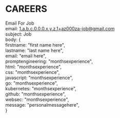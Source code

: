 # CAREERS

Email For Job  
  email:  1.a.b.c.0.0.0.x.y.z.1+az000za-job@gmail.com <br>
  subject: Job <br>
  body: { <br>
    firstname:           "first name here", <br>
    lastname:            "last name here",  <br>
    email:               "email here",      <br>
    promptengineering:   "monthsexperience",<br>
    html:                "monthsexperience",<br>
    css:                 "monthsexperience",<br>
    javascript:          "monthsexperience",<br>
    go:                  "monthsexperience",<br>
    kubernetes:          "monthsexperience",<br>
    github:              "monthsexperience",<br>
    websec:              "monthsexperience",<br>
    message:             "personalmessagehere",<br>
  }
